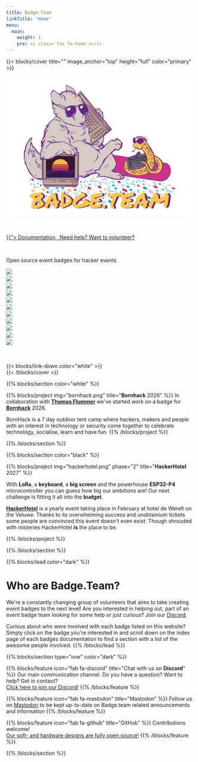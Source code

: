 ```yaml
---
title: Badge.Team
linkTitle: "Home"
menu:
  main:
    weight: 1
    pre: <i class='fas fa-home'></i>
---
```


{{< blocks/cover title="" image_anchor="top" height="full" color="primary" >}}
<div class="mx-auto">
<img src="stamp_80s.svg" class="frontpage-logo" />
<p>&nbsp;</p>
<a class="btn btn-lg btn-primary mr-3 mb-4" href="{{< relref "/docs" >}}">
Documentation <i class="fas fa-arrow-alt-circle-right ml-2"></i>
</a>
<a class="btn btn-lg btn-secondary mr-3 mb-4" href="https://discord.gg/7m5NTezkmR">&nbsp;
Need help? Want to volunteer? <i class="fab fa-discord ml-2 "></i>
</a>
<p>&nbsp;</p>
<p class="font-weight-bold">Open source event badges for hacker events</p>
<div class="homepage_badges">
<div><a href="/docs/badges/konsool/"><img src="/docs/badges/konsool/konsool.svg"/></a></div>
<div><a href="/docs/badges/hackerhotel-2024/"><img src="/docs/badges/hackerhotel-2024/hackerhotel2024.svg"/></a></div>
<div><a href="/docs/badges/mch2022/"><img src="/docs/badges/mch2022/mch2022.svg"/></a></div>
<div><a href="/docs/badges/hackerhotel-2020/"><img src="/docs/badges/hackerhotel-2020/hackerhotel2020.gif"/></a></div>
<div><a href="/docs/badges/hackerhotel-2019/"><img src="/docs/badges/hackerhotel-2019/hh2019.svg"/></a></div>
<div><a href="/docs/badges/campzone-2020/"><img src="/docs/badges/campzone-2020/cz2020.svg"/></a></div>
<div><a href="/docs/badges/disobey-2020/"><img src="/docs/badges/disobey-2020/badge.jpg"/></a></div>
<div><a href="/docs/badges/campzone-2019/"><img src="/docs/badges/campzone-2019/cz2019.svg"/></a></div>
<div><a href="/docs/badges/disobey-2019/"><img src="/docs/badges/disobey-2019/disobey2019.svg"/></a></div>
<div><a href="/docs/badges/eth0-2019/"><img src="/docs/badges/eth0-2019/eth0.svg"/></a></div>
<div><a href="/docs/badges/sha2017/"><img src="/docs/badges/sha2017/sha2017.svg"/></a></div>
</div>
<p>&nbsp;</p>
{{< blocks/link-down color="white" >}}
</div>
{{< /blocks/cover >}}

{{% blocks/section color="white" %}}

{{% blocks/project img="bornhack.png" title="**Bornhack** 2026" %}}
In collaboration with [**Thomas Flummer**](https://thomasflummer.com/) we've started work on a badge for [**Bornhack**](https://bornhack.dk) 2026.

BornHack is a 7 day outdoor tent camp where hackers, makers and people with an interest in technology or security come together to celebrate technology, socialise, learn and have fun.
{{% /blocks/project %}}

{{% /blocks/section %}}

{{% blocks/section color="black" %}}

{{% blocks/project img="hackerhotel.png" phase="2" title="**HackerHotel** 2027" %}}

With **LoRa**, a **keyboard**, a **big screen** and the powerhouse **ESP32-P4** microcontroller you can guess how big our ambitions are! Our next challenge is fitting it all into the **budget**.

[**HackerHotel**](https://hackerhotel.nl) is a yearly event taking place in February at hotel de Werelt on the Veluwe. Thanks to its overwhelming success and unobtainium tickets some people are convinced this event doesn't even exist. Though shrouded with misteries HackerHotel **is** the place to be.

{{% /blocks/project %}}

{{% /blocks/section %}}

{{% blocks/lead color="dark" %}}
<h1>Who are Badge.Team?</h1>

We're a constantly changing group of volunteers that aims to take creating event badges to the next level! Are you interested in helping out, part of an event badge team looking for some help or just curious? Join our [Discord](https://discord.gg/7m5NTezkmR).

Curious about who were involved with each badge listed on this website?<br />
Simply click on the badge you're interested in and scroll down on the index page of each badges documentation to find a section with a list of the awesome people involved.
{{% /blocks/lead %}}


{{% blocks/section type="row" color="dark" %}}

{{% blocks/feature icon="fab fa-discord" title="Chat with us on **Discord**" %}}
Our main communication channel. Do you have a question? Want to help? Get in contact?<br />
<a href="https://discord.gg/7m5NTezkmR">Click here to join our Discord!</a>
{{% /blocks/feature %}}

{{% blocks/feature icon="fab fa-mastodon" title="Mastodon" %}}
Follow us on <a href="https://hsnl.social/@badgeteam">Mastodon</a> to be kept up-to-date on Badge.team related announcements and information
{{% /blocks/feature %}}

{{% blocks/feature icon="fab fa-github" title="GitHub" %}}
Contributions welcome!<br />
<a href="https://github.com/badgeteam">Our soft- and hardware designs are fully open source!</a>
{{% /blocks/feature %}}

{{% /blocks/section %}}
